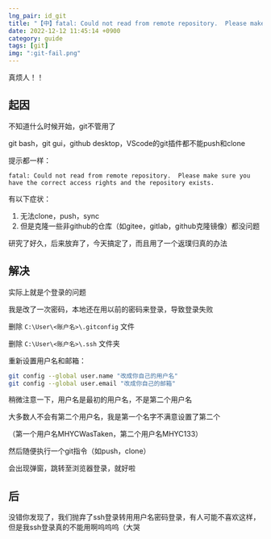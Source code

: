 ```yaml
---
lng_pair: id_git
title: "【中】fatal: Could not read from remote repository.  Please make sure you have the correct access rights and the repository exists."
date: 2022-12-12 11:45:14 +0900
category: guide
tags: [git]
img: ":git-fail.png"
---
```


<!-- outline-start -->

真烦人！！

<!-- outline-end -->

## 起因

不知道什么时候开始，git不管用了

git bash，git gui，github desktop，VScode的git插件都不能push和clone

提示都一样：

```
fatal: Could not read from remote repository.  Please make sure you have the correct access rights and the repository exists.
```

有以下症状：

1. 无法clone，push，sync
2. 但是克隆一些非github的仓库（如gitee，gitlab，github克隆镜像）都没问题

研究了好久，后来放弃了，今天搞定了，而且用了一个返璞归真的办法

## 解决

实际上就是个登录的问题

我是改了一次密码，本地还在用以前的密码来登录，导致登录失败

删除 `C:\User\<账户名>\.gitconfig` 文件

删除 `C:\User\<账户名>\.ssh` 文件夹

重新设置用户名和邮箱：

```sh
git config --global user.name "改成你自己的用户名"
git config --global user.email "改成你自己的邮箱"
```

稍微注意一下，用户名是最初的用户名，不是第二个用户名

大多数人不会有第二个用户名，我是第一个名字不满意设置了第二个

（第一个用户名MHYCWasTaken，第二个用户名MHYC133）

然后随便执行一个git指令（如push，clone）

会出现弹窗，跳转至浏览器登录，就好啦

## 后

没错你发现了，我们抛弃了ssh登录转用用户名密码登录，有人可能不喜欢这样，但是我ssh登录真的不能用啊呜呜呜（大哭